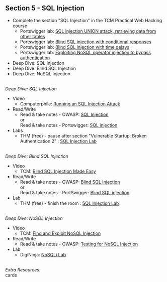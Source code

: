 ## **Section 5 - SQL Injection** <br>
- Complete the section "SQL Injection" in the TCM Practical Web Hacking course
   - Portswigger lab: <a href="https://portswigger.net/web-security/sql-injection/union-attacks/lab-retrieve-data-from-other-tables">SQL injection UNION attack, retrieving data from other tables</a>
   - Portswigger lab: <a href="https://portswigger.net/web-security/sql-injection/blind/lab-conditional-responses">Blind SQL injection with conditional responses</a>
   - Portswigger lab: <a href="https://portswigger.net/web-security/sql-injection/blind/lab-time-delays">Blind SQL injection with time delays</a>
   - Portswigger lab: <a href="https://portswigger.net/web-security/nosql-injection/lab-nosql-injection-bypass-authentication">Exploiting NoSQL operator injection to bypass authentication</a>
- Deep Dive: SQL Injection
- Deep Dive: Blind SQL Injection
- Deep Dive: NoSQL Injection
<br><br>

*Deep Dive: SQL Injection*
- Video
   - Computerphile: <a href="https://www.youtube.com/watch?v=ciNHn38EyRc&t=1s">Running an SQL Injection Attack</a>
- Read/Write
   - Read & take notes - OWASP: <a href="https://owasp.org/www-community/attacks/SQL_Injection">SQL Injection</a> <br> or <br> Read & take notes - Portswigger: <a href="https://portswigger.net/web-security/sql-injection#what-is-sql-injection-sqli">SQL injection</a>
- Labs
   - THM (free) - pause after section "Vulnerable Startup: Broken Authentication 2" : <a href="https://tryhackme.com/r/room/sqlilab">SQL Injection Lab</a>
<br><br>

*Deep Dive: Blind SQL Injection*
- Video
   - TCM: <a href="https://www.youtube.com/watch?v=j-fLh_WNg7k">Blind SQL Injection Made Easy</a>
- Read/Write
   - Read & take notes - OWASP: <a href="https://owasp.org/www-community/attacks/Blind_SQL_Injection">Blind SQL Injection</a> <br> or <br> Read & take notes - PortSwigger: <a href="https://portswigger.net/web-security/sql-injection/blind">Blind SQL injection</a>
- Lab
   - THM (free) - finish the room : <a href="https://tryhackme.com/r/room/sqlilab">SQL Injection Lab</a>
<br><br>

*Deep Dive: NoSQL Injection*
- Video
   - TCM: <a href="https://www.youtube.com/watch?v=zHxgZJCy9fA">Find and Exploit NoSQL Injection</a>
- Read/Write
   - Read & take notes - OWASP: <a href="https://owasp.org/www-project-web-security-testing-guide/latest/4-Web_Application_Security_Testing/07-Input_Validation_Testing/05.6-Testing_for_NoSQL_Injection">Testing for NoSQL Injection</a>
- Lab
  - DigiNinja: <a href="https://digi.ninja/projects/nosqli_lab.php">NoSQLi Lab</a>
<br><br>

*Extra Resources:* <br>
cards
